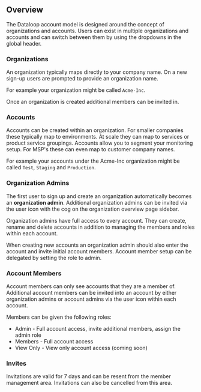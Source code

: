 ## Overview

The Dataloop account model is designed around the concept of organizations and accounts. Users can exist in multiple organizations and accounts and can switch between them by using the dropdowns in the global header. 

### Organizations

An organization typically maps directly to your company name. On a new sign-up users are prompted to provide an organization name.

For example your organization might be called `Acme-Inc`.

Once an organization is created additional members can be invited in.

### Accounts

Accounts can be created within an organization. For smaller companies these typically map to environments. At scale they can map to services or product service groupings. Accounts allow you to segment your monitoring setup. For MSP's these can even map to customer company names.

For example your accounts under the Acme-Inc organization might be called `Test`, `Staging` and `Production`. 

### Organization Admins

The first user to sign up and create an organization automatically becomes an **organization admin**. Additional organization admins can be invited via the user icon with the cog on the organization overview page sidebar.

Organization admins have full access to every account. They can create, rename and delete accounts in addition to managing the members and roles within each account.

When creating new accounts an organization admin should also enter the account and invite initial account members. Account member setup can be delegated by setting the role to admin.

### Account Members

Account members can only see accounts that they are a member of. Additional account members can be invited into an account by either organization admins or account admins via the user icon within each account.

Members can be given the following roles:

* Admin - Full account access, invite additional members, assign the admin role
* Members - Full account access
* View Only - View only account access (coming soon)

### Invites

Invitations are valid for 7 days and can be resent from the member management area. Invitations can also be cancelled from this area.
